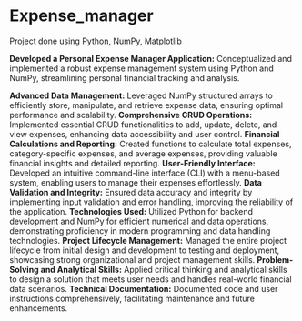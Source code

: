 # Expense_manager
Project done using Python, NumPy, Matplotlib

**Developed a Personal Expense Manager Application:** Conceptualized and implemented a robust expense management system using Python and NumPy, streamlining personal financial tracking and analysis.

**Advanced Data Management:** Leveraged NumPy structured arrays to efficiently store, manipulate, and retrieve expense data, ensuring optimal performance and scalability.
**Comprehensive CRUD Operations:** Implemented essential CRUD functionalities to add, update, delete, and view expenses, enhancing data accessibility and user control.
**Financial Calculations and Reporting:** Created functions to calculate total expenses, category-specific expenses, and average expenses, providing valuable financial insights and detailed reporting.
**User-Friendly Interface:** Developed an intuitive command-line interface (CLI) with a menu-based system, enabling users to manage their expenses effortlessly.
**Data Validation and Integrity:** Ensured data accuracy and integrity by implementing input validation and error handling, improving the reliability of the application.
**Technologies Used:** Utilized Python for backend development and NumPy for efficient numerical and data operations, demonstrating proficiency in modern programming and data handling technologies.
**Project Lifecycle Management:** Managed the entire project lifecycle from initial design and development to testing and deployment, showcasing strong organizational and project management skills.
**Problem-Solving and Analytical Skills:** Applied critical thinking and analytical skills to design a solution that meets user needs and handles real-world financial data scenarios.
**Technical Documentation:** Documented code and user instructions comprehensively, facilitating maintenance and future enhancements.
